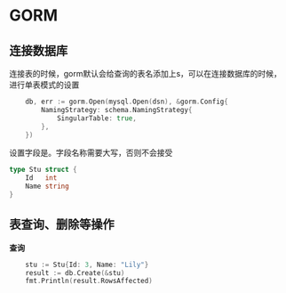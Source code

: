 # GORM
## 连接数据库
连接表的时候，gorm默认会给查询的表名添加上s，可以在连接数据库的时候，进行单表模式的设置
```GO
	db, err := gorm.Open(mysql.Open(dsn), &gorm.Config{
		NamingStrategy: schema.NamingStrategy{
			SingularTable: true,
		},
	})
```

设置字段是。字段名称需要大写，否则不会接受
```go
type Stu struct {
	Id   int
	Name string
}
```

## 表查询、删除等操作
**查询**
```go
	stu := Stu{Id: 3, Name: "Lily"}
	result := db.Create(&stu)
	fmt.Println(result.RowsAffected)
```
